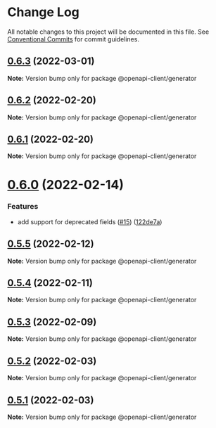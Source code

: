 # Change Log

All notable changes to this project will be documented in this file.
See [Conventional Commits](https://conventionalcommits.org) for commit guidelines.

## [0.6.3](https://github.com/smartsupp/openapi-client/compare/@openapi-client/generator@0.6.2...@openapi-client/generator@0.6.3) (2022-03-01)

**Note:** Version bump only for package @openapi-client/generator





## [0.6.2](https://github.com/smartsupp/openapi-client/compare/@openapi-client/generator@0.6.1...@openapi-client/generator@0.6.2) (2022-02-20)

**Note:** Version bump only for package @openapi-client/generator





## [0.6.1](https://github.com/smartsupp/openapi-client/compare/@openapi-client/generator@0.6.0...@openapi-client/generator@0.6.1) (2022-02-20)

**Note:** Version bump only for package @openapi-client/generator





# [0.6.0](https://github.com/smartsupp/openapi-client/compare/@openapi-client/generator@0.5.5...@openapi-client/generator@0.6.0) (2022-02-14)


### Features

* add support for deprecated fields ([#15](https://github.com/smartsupp/openapi-client/issues/15)) ([122de7a](https://github.com/smartsupp/openapi-client/commit/122de7aeba7f7497e2715a7f34af91e09fa203de))





## [0.5.5](https://github.com/smartsupp/openapi-client/compare/@openapi-client/generator@0.5.4...@openapi-client/generator@0.5.5) (2022-02-12)

**Note:** Version bump only for package @openapi-client/generator





## [0.5.4](https://github.com/smartsupp/openapi-client/compare/@openapi-client/generator@0.5.3...@openapi-client/generator@0.5.4) (2022-02-11)

**Note:** Version bump only for package @openapi-client/generator





## [0.5.3](https://github.com/smartsupp/openapi-client/compare/@openapi-client/generator@0.5.2...@openapi-client/generator@0.5.3) (2022-02-09)

**Note:** Version bump only for package @openapi-client/generator





## [0.5.2](https://github.com/smartsupp/openapi-client/compare/@openapi-client/generator@0.5.1...@openapi-client/generator@0.5.2) (2022-02-03)

**Note:** Version bump only for package @openapi-client/generator





## [0.5.1](https://github.com/smartsupp/openapi-client/compare/@openapi-client/generator@0.5.0...@openapi-client/generator@0.5.1) (2022-02-03)

**Note:** Version bump only for package @openapi-client/generator
